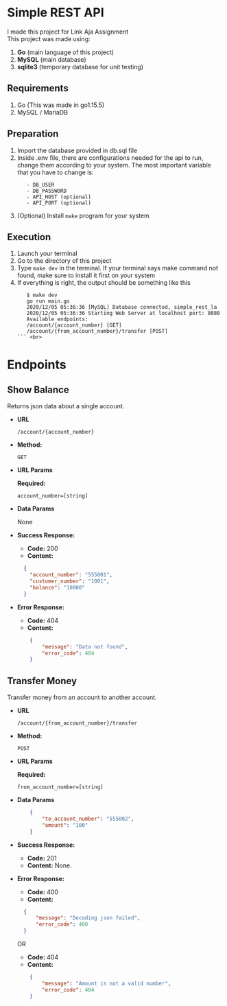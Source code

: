# Simple REST API
I made this project for Link Aja Assignment<br>
This project was made using:
 1. <b>Go</b> (main language of this project)
 2. <b>MySQL</b> (main database)
 3. <b>sqlite3</b> (temporary database for unit testing)

## Requirements
 1. Go (This was made in go1.15.5)
 2. MySQL / MariaDB

## Preparation
 1. Import the database provided in db.sql file
 2. Inside .env file, there are configurations needed for the api to run,
  change them according to your system. The most important variable that 
  you have to change is: 
    ``` .env  
       - DB_USER
       - DB_PASSWORD
       - API_HOST (optional)
       - API_PORT (optional) 
    ```
 3. (Optional) Install ```make``` program for your system

## Execution
 1. Launch your terminal
 2. Go to the directory of this project
 3. Type ```make dev``` in the terminal. If your terminal says make command not found, 
 make sure to install it first on your system
 4. If everything is right, the output should be something like this
     ```
        $ make dev
        go run main.go
        2020/12/05 05:36:36 [MySQL] Database connected, simple_rest_la
        2020/12/05 05:36:36 Starting Web Server at localhost port: 8080
        Available endpoints:
        /account/{account_number} [GET]
        /account/{from_account_number}/transfer [POST]
     ``` <br>

# Endpoints
**Show Balance**
----
  Returns json data about a single account.

* **URL**

  `/account/{account_number}`

* **Method:**

  `GET`
  
*  **URL Params**

   **Required:**
 
   `account_number=[string]`

* **Data Params**

  None

* **Success Response:**
    * **Code:** 200 <br />
    * **Content:**
  ``` json
    {
      "account_number": "555001",
      "customer_number": "1001",
      "balance": "10000"
    }
  ```
 
* **Error Response:**
    * **Code:** 404 <br />
    * **Content:**
  ``` json
      {
          "message": "Data not found",
          "error_code": 404
      }
  ```
  
**Transfer Money**
----
  Transfer money from an account to another account.

* **URL**

  `/account/{from_account_number}/transfer`

* **Method:**

  `POST`
  
*  **URL Params**

   **Required:**
 
   `from_account_number=[string]`

* **Data Params**

  ``` json
      {
          "to_account_number": "555002",
          "amount": "100"
      }
    ```

* **Success Response:**
    * **Code:** 201 <br />
    * **Content:**
    None.
 
* **Error Response:**
    * **Code:** 400 <br />
    * **Content:**
    ``` json
      {
          "message": "Decoding json failed",
          "error_code": 400
      }
    ```
  OR
    * **Code:** 404 <br />
    * **Content:**
    ``` json
        {
            "message": "Amount is not a valid number",
            "error_code": 404
        }
    ```